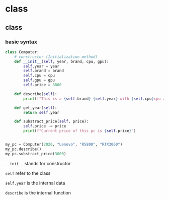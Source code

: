 # class

## class

### basic syntax

```python
class Computer:
    # constructor (Initialization method)
    def __init__(self, year, brand, cpu, gpu):
        self.year = year
        self.brand = brand
        self.cpu = cpu
        self.gpu = gpu
        self.price = 8800

    def describe(self):
        print(f"This is a {self.brand} {self.year} with {self.cpu}cpu and {self.gpu} pc")

    def get_year(self):
        return self.year

    def substract_price(self, price):
        self.price -= price
        print(f"Current price of this pc is {self.price}")


my_pc = Computer(2020, "Lenovo", "R5800", "RTX3060")
my_pc.describe()
my_pc.substract_price(3000)
```

`__init__` stands for constructor

`self` refer to the class

`self.year` is the internal data

`describe` is the internal function